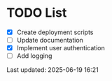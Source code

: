 # TODO List

- [x] Create deployment scripts
- [ ] Update documentation
- [x] Implement user authentication
- [ ] Add logging

Last updated: 2025-06-19 16:21

